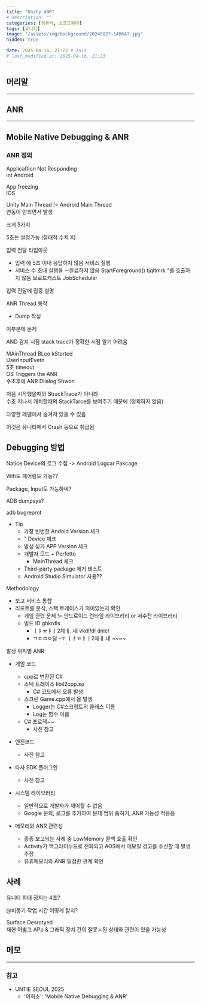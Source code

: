 ```yaml
---
title: "Unity ANR"
# description: ""
categories: [컴퓨터, 소프트웨어]
tags: [유니티]
image: "/assets/img/background/20240827-140647.jpg"
hidden: true

date: 2025-04-16. 21:23 # Init
# last_modified_at: 2025-04-16. 21:23
---
```


## 머리말

---

## ANR

---

## Mobile Native Debugging & ANR

### ANR 정의

Applicaftion Not Responding  
int Android  

App freezing  
IOS

Unity Main Thread != Android Main Thread  
연동이 안되면서 발생  

크게 5가지  

5초는 설정가능 (절대적 수치 X)

입력 전달 타임아웃  
- 입력 에 5초 이내 응답하지 않음
서비스 실행
- 서비스 수 초내 실행을 ㅡ완료하지 않음
StartForeground()
tjqltmrk "를 호출하지 않음
브로드캐스트
JobScheduler  

입력 전달에 집중 설명  

ANR Thread 동작
- Dump 작성

이부분에 문제  

AND 감지 시점 stack trace가 정확한 시점 알기 어려움  

MAinThread BLco kStarted  
UserInputEvetn  
5초 timeout  
OS Triggers the ANR  
수초후에 ANR Dlialog Shwon  

처음 시작했을때의 StrackTrace가 아니라  
수초 지나서 캐치할때의 StackTarce를 보여주기 때문에  (정확하지 않음)

다양한 레벨에서 숨겨져 있을 수 있음  

이것은 유니티에서 Crash 등으로 취급됨  

## Debugging 방법

Natice Device의 로그 수집
-> Android Logcar Pakcage

Wifi도 페어링도 가능??  

Package, Input도 가능하네?   

ADB dumpsys?

adb bugreprot <directory>  

- Tip
  - 가장 빈번한 Andoid Version 체크
  - " Device 체크
  - 발생 싲가 APP Version 체크
  - 개발자 모드 + Perfetto
    - MainThread 체크
  - Third-party package 제거 테스트
  - Android Studio Simulator 사용??

Methodology

- 보고 서비스 통합
- 리포트를 분석, 스택 트레이스가 의미있는지 확인
  - 게임 관련 문제 != 안드로이드 런타임 라이브러리 or 저수전 라이브러리
  - 빌드 ID ghkrdls
    - ㅣㅑㅠㅑㅣ2체ㅔ..내 vkdlfdl dnlcl
    - ㄱㄷㅁㅇ딜 -ㅜ ㅣㅑㅠㅑㅣ2체ㅔ.내 ~~~~

발생 위치별 ANR  

- 게임 코드
  - cpp로 변환된 C#
  - 스택 트레이스 libil2cpp.so
    - C# 코드에서 오류 발생
  - 스크린 Game.cpp에서 올 발생
    - Logger는 C#스크립트의 클래스 이름
    - Log는 함수 이름
  - C# 프로젝~~
    - 사진 참고
- 엔진코드
  - 사진 참고
- 타사 SDK 플러그인
  - 사진 참고
- 시스템 라이브러리
  - 일반적으로 개발자가 제어할 수 없음
  - Google 문의, 로그를 추가하여 문제 범위 좁히기, ANR 가능성 적음음

- 메모리와 ANR 관련성
  - 종종 보고되는 사례 중 LowMemory 콜백 호출 확인
  - Activity가 백그라이누드로 전화되고 AOS에서 메모릴 경고를 수신할 때 발생 추정
  - 유휴메모리와 ANR 밀접한 관계 확인

## 사례

유니티 최대 정지는 4초?  

@비동기 작업 시간 어떻게 탐지?  

Surface Desrotyed  
재현 어볇고
APp & 그래픽 장치 간의 잘못ㅅ된 상태와 관련이 있을 가능성  

## 메모

---

### 참고

- UNTIE SEOUL 2025
  - '이희소': 'Mobile Native Debugging & ANR'
